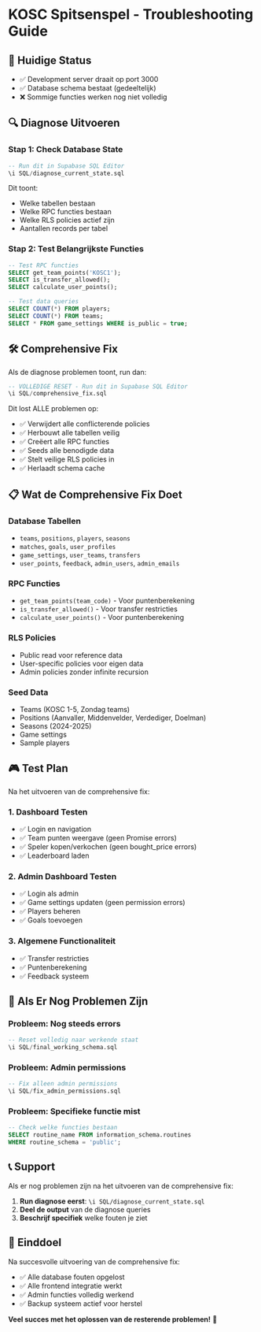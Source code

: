 # KOSC Spitsenspel - Troubleshooting Guide

## 🎯 **Huidige Status**
- ✅ Development server draait op port 3000
- ✅ Database schema bestaat (gedeeltelijk)
- ❌ Sommige functies werken nog niet volledig

## 🔍 **Diagnose Uitvoeren**

### Stap 1: Check Database State
```sql
-- Run dit in Supabase SQL Editor
\i SQL/diagnose_current_state.sql
```

Dit toont:
- Welke tabellen bestaan
- Welke RPC functies bestaan
- Welke RLS policies actief zijn
- Aantallen records per tabel

### Stap 2: Test Belangrijkste Functies
```sql
-- Test RPC functies
SELECT get_team_points('KOSC1');
SELECT is_transfer_allowed();
SELECT calculate_user_points();

-- Test data queries
SELECT COUNT(*) FROM players;
SELECT COUNT(*) FROM teams;
SELECT * FROM game_settings WHERE is_public = true;
```

## 🛠️ **Comprehensive Fix**

Als de diagnose problemen toont, run dan:

```sql
-- VOLLEDIGE RESET - Run dit in Supabase SQL Editor
\i SQL/comprehensive_fix.sql
```

Dit lost ALLE problemen op:
- ✅ Verwijdert alle conflicterende policies
- ✅ Herbouwt alle tabellen veilig
- ✅ Creëert alle RPC functies
- ✅ Seeds alle benodigde data
- ✅ Stelt veilige RLS policies in
- ✅ Herlaadt schema cache

## 📋 **Wat de Comprehensive Fix Doet**

### Database Tabellen
- `teams`, `positions`, `players`, `seasons`
- `matches`, `goals`, `user_profiles`
- `game_settings`, `user_teams`, `transfers`
- `user_points`, `feedback`, `admin_users`, `admin_emails`

### RPC Functies
- `get_team_points(team_code)` - Voor puntenberekening
- `is_transfer_allowed()` - Voor transfer restricties
- `calculate_user_points()` - Voor puntenberekening

### RLS Policies
- Public read voor reference data
- User-specific policies voor eigen data
- Admin policies zonder infinite recursion

### Seed Data
- Teams (KOSC 1-5, Zondag teams)
- Positions (Aanvaller, Middenvelder, Verdediger, Doelman)
- Seasons (2024-2025)
- Game settings
- Sample players

## 🎮 **Test Plan**

Na het uitvoeren van de comprehensive fix:

### 1. Dashboard Testen
- ✅ Login en navigation
- ✅ Team punten weergave (geen Promise errors)
- ✅ Speler kopen/verkochen (geen bought_price errors)
- ✅ Leaderboard laden

### 2. Admin Dashboard Testen
- ✅ Login als admin
- ✅ Game settings updaten (geen permission errors)
- ✅ Players beheren
- ✅ Goals toevoegen

### 3. Algemene Functionaliteit
- ✅ Transfer restricties
- ✅ Puntenberekening
- ✅ Feedback systeem

## 🚨 **Als Er Nog Problemen Zijn**

### Probleem: Nog steeds errors
```sql
-- Reset volledig naar werkende staat
\i SQL/final_working_schema.sql
```

### Probleem: Admin permissions
```sql
-- Fix alleen admin permissions
\i SQL/fix_admin_permissions.sql
```

### Probleem: Specifieke functie mist
```sql
-- Check welke functies bestaan
SELECT routine_name FROM information_schema.routines
WHERE routine_schema = 'public';
```

## 📞 **Support**

Als er nog problemen zijn na het uitvoeren van de comprehensive fix:

1. **Run diagnose eerst**: `\i SQL/diagnose_current_state.sql`
2. **Deel de output** van de diagnose queries
3. **Beschrijf specifiek** welke fouten je ziet

## 🎯 **Einddoel**

Na succesvolle uitvoering van de comprehensive fix:
- ✅ Alle database fouten opgelost
- ✅ Alle frontend integratie werkt
- ✅ Admin functies volledig werkend
- ✅ Backup systeem actief voor herstel

**Veel succes met het oplossen van de resterende problemen!** 🚀


